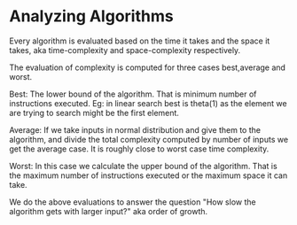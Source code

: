 # Analyzing Algorithms


Every algorithm is evaluated based on the time it takes and the space it takes, aka time-complexity and space-complexity respectively. 

The evaluation of complexity is computed for three cases best,average and worst.

Best: The lower bound of the algorithm. That is minimum number of instructions executed. Eg: in linear search best is theta(1) as the element we are trying to search might be the first element.

Average: If we take inputs in normal distribution and give them to the algorithm, and divide the total complexity computed by number of inputs we get the average case. It is roughly close to worst case time complexity.

Worst: In this case we calculate the upper bound of the algorithm. That is the maximum number of instructions executed or the maximum space it can take. 

We do the above evaluations to answer the question "How slow the algorithm gets with larger input?" aka order of growth. 
 




